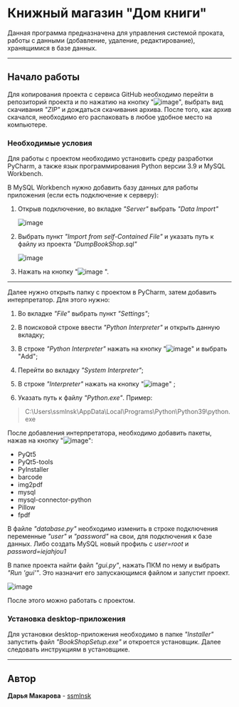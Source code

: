 # Книжный магазин "Дом книги"

Данная программа предназначена для управления системой проката, работы с данными (добавление, удаление, редактирование), хранящимися в базе данных.

***
## Начало работы

Для копирования проекта с сервиса GitHub необходимо перейти в репозиторий проекта и по нажатию на кнопку "![image](https://user-images.githubusercontent.com/70947811/217782639-b1a3d60c-d513-4cb4-9422-4826ee333a50.png)", выбрать вид скачивания *"ZIP"* и дождаться скачивания архива. После того, как архив скачался, необходимо его распаковать в любое удобное место на компьютере.

### Необходимые условия

Для работы с проектом необходимо установить среду разработки PyCharm, а также язык программирования Python версии 3.9 и MySQL Workbench. 

В MySQL Workbench нужно добавить базу данных для работы приложения (если есть подключение к серверу):
  1. Открыв подключение, во вкладке *"Server"* выбрать *"Data Import"*

      ![image](https://user-images.githubusercontent.com/70947811/217860981-4ad4319d-92e8-4fae-a67d-5fd5579961fd.png)

  3. Выбрать пункт *"Import from self-Contained File"* и указать путь к файлу из проекта *"DumpBookShop.sql"*

      ![image](https://user-images.githubusercontent.com/70947811/223868150-e9d1e2e5-9ca4-4838-9eda-05bfdc79572a.png)

  4. Нажать на кнопку "![image](https://user-images.githubusercontent.com/70947811/217873879-dfab5dda-e93d-4749-81cc-3a7e360512bc.png)
".

***

Далее нужно открыть папку с проектом в PyCharm, затем  добавить интерпретатор. Для этого нужно:
  
  1.	Во вкладке *"File"* выбрать пункт *"Settings"*;
  
  2.	В поисковой строке ввести *"Python Interpreter"* и открыть данную вкладку;
  
  3.	В строке *"Python Interpreter"* нажать на кнопку "![image](https://user-images.githubusercontent.com/70947811/217787251-dde89c77-978a-4c21-a763-05516fb33681.png)" и выбрать "Add";
  
  4.	Перейти во вкладку *"System Interpreter"*;
  
  5.	В строке *"Interpreter"* нажать на кнопку "![image](https://user-images.githubusercontent.com/70947811/217787194-5324d8a1-d0e2-4162-875f-34741faab80d.png)" ;
  
  6.	Указать путь к файлу *"Python.exe"*. Пример:
   
>C:\Users\ssmlnsk\AppData\Local\Programs\Python\Python39\python.exe
  
  После добавления интерпретатора, необходимо добавить пакеты, нажав на кнопку "![image](https://user-images.githubusercontent.com/70947811/217788595-89b3f5d0-fa92-4f94-840c-9bd7de748085.png)":
  
  - PyQt5
  - PyQt5-tools
  - PyInstaller
  - barcode
  - img2pdf
  - mysql
  - mysql-connector-python
  - Pillow
  - fpdf

В файле *"database.py"* необходимо изменить в строке подключения переменные *"user"* и *"password"* на свои, для подключения к базе данных. Либо создать MySQL новый профиль с *user=root* и *password=iejahjou1*

В папке проекта найти файл *"gui.py"*, нажать ПКМ по нему и выбрать *"Run 'gui'"*. Это назначит его запускающимся файлом и запустит проект.

![image](https://user-images.githubusercontent.com/70947811/217841092-49d68263-e826-4abb-93e7-068ebbb9dbad.png)

После этого можно работать с проектом.

### Установка desktop-приложения

Для установки desktop-приложения необходимо в папке *"Installer"* запустить файл *"BookShopSetup.exe"* и откроется установщик. Далее следовать инструкциям в установщике.

***

## Автор

**Дарья Макарова** - [ssmlnsk](https://github.com/ssmlnsk)
